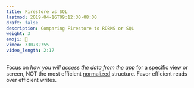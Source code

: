 ```yaml
---
title: Firestore vs SQL
lastmod: 2019-04-16T09:12:30-08:00
draft: false
description: Comparing Firestore to RDBMS or SQL
weight: 3
emoji: 👶
vimeo: 330782755
video_length: 2:17
---
```


Focus on _how you will access the data from the app_ for a specific view or screen, NOT the most efficient [normalized](https://en.wikipedia.org/wiki/Database_normalization) structure. Favor efficient reads over efficient writes.
